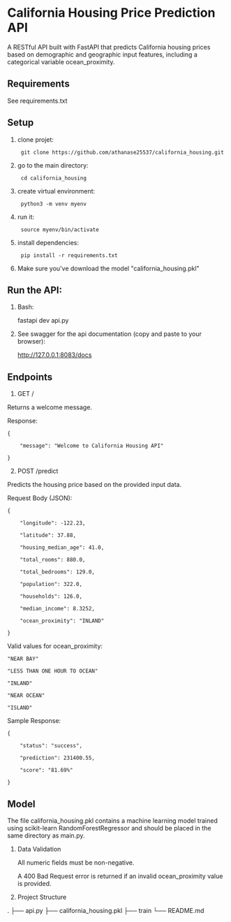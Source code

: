 # California Housing Price Prediction API

A RESTful API built with FastAPI that predicts California housing prices based on demographic and geographic input features, including a categorical variable ocean_proximity.

## Requirements

See requirements.txt

## Setup

1. clone projet:

        git clone https://github.com/athanase25537/california_housing.git

2. go to the main directory:

        cd california_housing

3. create virtual environment:

        python3 -m venv myenv

4. run it:

        source myenv/bin/activate

5. install dependencies:

        pip install -r requirements.txt

6. Make sure you've download the model "california_housing.pkl"

## Run the API:

1. Bash:

    fastapi dev api.py

2. See swagger for the api documentation (copy and paste to your browser):

    http://127.0.0.1:8083/docs


## Endpoints
1. GET /

Returns a welcome message.

Response:

    {

        "message": "Welcome to California Housing API"

    }

2. POST /predict

Predicts the housing price based on the provided input data.

Request Body (JSON):

    {

        "longitude": -122.23,
        
        "latitude": 37.88,
        
        "housing_median_age": 41.0,
        
        "total_rooms": 880.0,
        
        "total_bedrooms": 129.0,
        
        "population": 322.0,
        
        "households": 126.0,
        
        "median_income": 8.3252,
        
        "ocean_proximity": "INLAND"
    
    }

Valid values for ocean_proximity:

    "NEAR BAY"

    "LESS THAN ONE HOUR TO OCEAN"

    "INLAND"

    "NEAR OCEAN"

    "ISLAND"

Sample Response:

    {

        "status": "success",
        
        "prediction": 231400.55,
        
        "score": "81.69%"

    }

## Model

The file california_housing.pkl contains a machine learning model trained using scikit-learn RandomForestRegressor and should be placed in the same directory as main.py.

1. Data Validation

    All numeric fields must be non-negative.

    A 400 Bad Request error is returned if an invalid ocean_proximity value is provided.

2. Project Structure

.
├── api.py
├── california_housing.pkl
├── train
└── README.md
